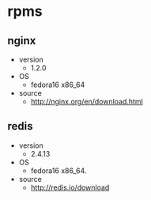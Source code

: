 rpms
====
## nginx
* version
    * 1.2.0
* OS
    * fedora16 x86_64
* source
    * http://nginx.org/en/download.html

## redis
* version
    * 2.4.13
* OS
    * fedora16 x86_64.
* source
    * http://redis.io/download

